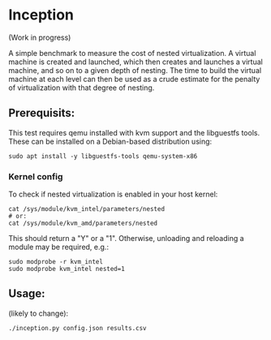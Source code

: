# Inception

(Work in progress)

A simple benchmark to measure the cost of nested virtualization. A virtual
machine is created and launched, which then creates and launches a virtual
machine, and so on to a given depth of nesting. The time to build the
virtual machine at each level can then be used as a crude estimate for
the penalty of virtualization with that degree of nesting.

## Prerequisits:

This test requires qemu installed with kvm support and the libguestfs tools.
These can be installed on a Debian-based distribution using:

    sudo apt install -y libguestfs-tools qemu-system-x86

### Kernel config

To check if nested virtualization is enabled in your host kernel:

```
cat /sys/module/kvm_intel/parameters/nested
# or:
cat /sys/module/kvm_amd/parameters/nested
```

This should return a "Y" or a "1".
Otherwise, unloading and reloading a module may be required, e.g.:

```
sudo modprobe -r kvm_intel
sudo modprobe kvm_intel nested=1
```

## Usage:

(likely to change):

    ./inception.py config.json results.csv
